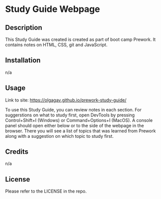 # Study Guide Webpage

## Description

This Study Guide was created is created as part of boot camp Prework. It contains notes on HTML, CSS, git and JavaScript. 

## Installation

n/a

## Usage

Link to site: https://olgagav.github.io/prework-study-guide/

To use this Study Guide, you can review notes in each section. For suggerstions on what to study first, open DevTools by pressing Control+Shift+I (Windows) or Command+Options+I (MacOS). A console panel should open either below or to the side of the webpage in the browser. There you will see a list of topics that was learned from Prework along with a suggestion on which topic to study first.

## Credits

n/a

## License

Please refer to the LICENSE in the repo.
